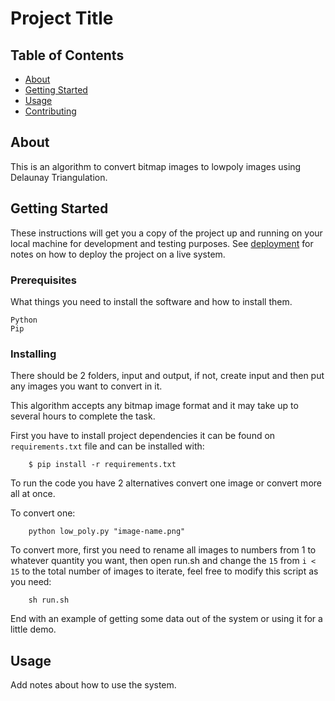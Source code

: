 # Project Title

## Table of Contents

- [About](#about)
- [Getting Started](#getting_started)
- [Usage](#usage)
- [Contributing](../CONTRIBUTING.md)

## About <a name = "about"></a>

This is an algorithm to convert bitmap images to lowpoly images using Delaunay Triangulation.

## Getting Started <a name = "getting_started"></a>

These instructions will get you a copy of the project up and running on your local machine for development and testing purposes. See [deployment](#deployment) for notes on how to deploy the project on a live system.

### Prerequisites

What things you need to install the software and how to install them.

```
Python
Pip
```

### Installing

There should be 2 folders, input and output, if not, create input and then put any images you want to convert in it.

This algorithm accepts any bitmap image format and it may take up to several hours to complete the task.

First you have to install project dependencies it can be found on `requirements.txt` file and can be installed with:

```
    $ pip install -r requirements.txt
``` 

To run the code you have 2 alternatives convert one image or convert more all at once.


To convert one:
```
    python low_poly.py "image-name.png"
```
To convert more, first you need to rename all images to numbers from 1 to whatever quantity you want, then open run.sh and change the `15` from `i < 15` to the total number of images to iterate, feel free to modify this script as you need:
```
    sh run.sh
```

End with an example of getting some data out of the system or using it for a little demo.

## Usage <a name = "usage"></a>

Add notes about how to use the system.
